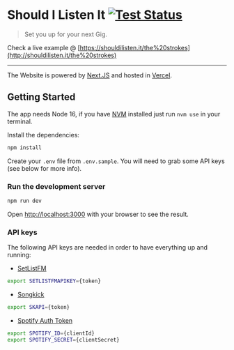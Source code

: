 # Should I Listen It [![Test Status][test-image]][test-url]

> Set you up for your next Gig.

Check a live example @ [https://shouldilisten.it/the%20strokes](http://shouldilisten.it/the%20strokes)

---

The Website is powered by [Next.JS](https://nextjs.org/) and hosted in [Vercel](https://vercel.com/).

## Getting Started

The app needs Node 16, if you have [NVM](https://github.com/nvm-sh/nvm) installed just run `nvm use` in your terminal.

Install the dependencies:

```bash
npm install
```

Create your `.env` file from `.env.sample`. You will need to grab some API keys (see below for more info).

### Run the development server

```bash
npm run dev
```

Open [http://localhost:3000](http://localhost:3000) with your browser to see the result.

### API keys

The following API keys are needed in order to have everything up and running:

- [SetListFM](https://api.setlist.fm/docs/1.0/index.html)

```bash
export SETLISTFMAPIKEY={token}
```

- [Songkick](https://www.songkick.com/api_key_requests/new)

```bash
export SKAPI={token}
```

- [Spotify Auth Token](https://developer.spotify.com)

```bash
export SPOTIFY_ID={clientId}
export SPOTIFY_SECRET={clientSecret}
```

[test-image]: https://travis-ci.org/sirLisko/shouldilistenit.svg
[test-url]: https://travis-ci.org/sirLisko/shouldilistenit
